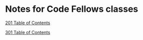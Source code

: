 # Notes for Code Fellows classes

[201 Table of Contents](201/README.md)

[301 Table of Contents](301/README.md)